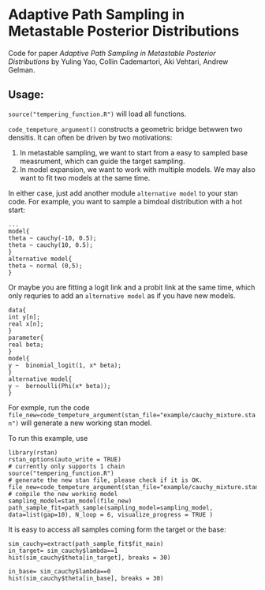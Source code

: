 #  Adaptive Path Sampling in Metastable Posterior Distributions

Code for paper  *Adaptive Path Sampling in Metastable Posterior Distributions* by  Yuling Yao, Collin  Cademartori, Aki Vehtari, Andrew Gelman.

## Usage:
`source("tempering_function.R")` will load all functions.  

`code_tempeture_argument()` constructs a geometric bridge betwwen two densitis. It can often be driven by two motivations:
1. In metastable sampling, we want to start from a easy to sampled base measrument, which can guide the target sampling. 
2. In model expansion, we want to work with multiple models. We may also want to fit two models at the same time. 

In either case, just add another module `alternative model` to your stan code. For example, you want to sample a bimdoal distribution with a hot start:

```
...
model{
theta ~ cauchy(-10, 0.5);
theta ~ cauchy(10, 0.5);
}
alternative model{
theta ~ normal (0,5);
}
```

Or maybe you are fitting a logit link and a probit link at the same time, which only requries to add an `alternative model` as if you have new models.

```
data{
int y[n];
real x[n];
}
parameter{
real beta;
}
model{
y ~  binomial_logit(1, x* beta);
}
alternative model{
y ~  bernoulli(Phi(x* beta));
}
```
For exmple, run the code 
```file_new=code_tempeture_argument(stan_file="example/cauchy_mixture.stan")```
will generate a new working stan model.

To run this example, use
```
library(rstan)
rstan_options(auto_write = TRUE)
# currently only supports 1 chain
source("tempering_function.R") 
# generate the new stan file, please check if it is OK.
file_new=code_tempeture_argument(stan_file="example/cauchy_mixture.stan")
# compile the new working model
sampling_model=stan_model(file_new)
path_sample_fit=path_sample(sampling_model=sampling_model, data=list(gap=10), N_loop = 6, visualize_progress = TRUE )

```

It is easy to access all  samples coming form the target or the base:
```
sim_cauchy=extract(path_sample_fit$fit_main)
in_target= sim_cauchy$lambda==1
hist(sim_cauchy$theta[in_target], breaks = 30)

in_base= sim_cauchy$lambda==0  
hist(sim_cauchy$theta[in_base], breaks = 30)
```


